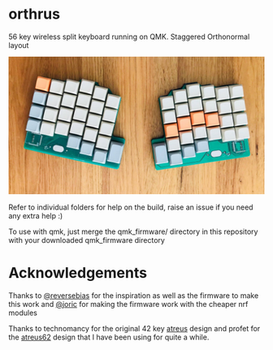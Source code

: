 # orthrus
56 key wireless split keyboard running on QMK. Staggered Orthonormal layout

![Screenshot](keyboard.jpg)

Refer to individual folders for help on the build, raise an issue if you need any extra help :)

To use with qmk, just merge the qmk_firmware/ directory in this repository with your downloaded qmk_firmware directory

# Acknowledgements
Thanks to [@reversebias](https://github.com/reversebias) for the inspiration as well as the firmware to make this work and [@joric](https://github.com/joric) for making the firmware work with the cheaper nrf modules

Thanks to technomancy for the original 42 key [atreus](https://atreus.technomancy.us) design and profet for the [atreus62](http://shop.profetkeyboards.com/product/atreus62-keyboard) design that I have been using for quite a while.
